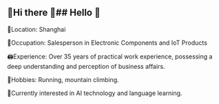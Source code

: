 ## 🥷Hi there 👋## Hello 👋


🌆Location: Shanghai

👔Occupation: Salesperson in Electronic Components and IoT Products

🖨Experience: Over 35 years of practical work experience, possessing a deep understanding and perception of business affairs.

🎻Hobbies: Running, mountain climbing. 

🔌Currently interested in AI technology and language learning.
